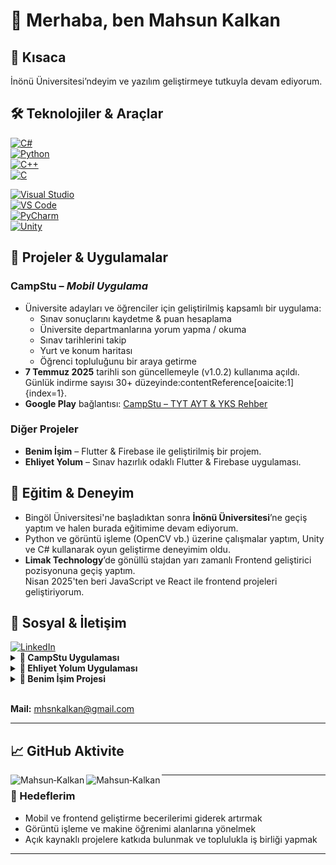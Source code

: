 # 👋 Merhaba, ben Mahsun Kalkan

## 🎯 Kısaca

İnönü Üniversitesi’ndeyim ve yazılım geliştirmeye tutkuyla devam ediyorum.

## 🛠️ Teknolojiler & Araçlar

[![C#](https://img.shields.io/badge/C%23-%23239120.svg?&style=flat&logo=c-sharp&logoColor=white)](https://docs.microsoft.com/en-us/dotnet/csharp/)  
[![Python](https://img.shields.io/badge/Python-%233776AB.svg?&style=flat&logo=python&logoColor=white)](https://www.python.org/)  
[![C++](https://img.shields.io/badge/C%2B%2B-%2300599C.svg?&style=flat&logo=c%2B%2B&logoColor=white)](https://isocpp.org/)  
[![C](https://img.shields.io/badge/C-%2300599C.svg?&style=flat&logo=c&logoColor=white)](https://www.learn-c.org/)

[![Visual Studio](https://img.shields.io/badge/Visual%20Studio-%235C2D91.svg?&style=flat&logo=visual-studio&logoColor=white)](https://visualstudio.microsoft.com/)  
[![VS Code](https://img.shields.io/badge/VS%20Code-%23007ACC.svg?&style=flat&logo=visual-studio-code&logoColor=white)](https://code.visualstudio.com/)  
[![PyCharm](https://img.shields.io/badge/PyCharm-%23000000.svg?&style=flat&logo=pycharm&logoColor=white)](https://www.jetbrains.com/pycharm/)  
[![Unity](https://img.shields.io/badge/Unity-%23000000.svg?&style=flat&logo=unity&logoColor=white)](https://unity.com/)

## 🚀 Projeler & Uygulamalar

### **CampStu** – *Mobil Uygulama*
- Üniversite adayları ve öğrenciler için geliştirilmiş kapsamlı bir uygulama:
  - Sınav sonuçlarını kaydetme & puan hesaplama
  - Üniversite departmanlarına yorum yapma / okuma
  - Sınav tarihlerini takip
  - Yurt ve konum haritası
  - Öğrenci topluluğunu bir araya getirme  
- **7 Temmuz 2025** tarihli son güncellemeyle (v1.0.2) kullanıma açıldı. Günlük indirme sayısı 30+ düzeyinde:contentReference[oaicite:1]{index=1}.  
- **Google Play** bağlantısı: [CampStu – TYT AYT & YKS Rehber](https://play.google.com/store/apps/details?id=com.mhsnkalkan.camp_stu)

### Diğer Projeler
- **Benim İşim** – Flutter & Firebase ile geliştirilmiş bir projem.  
- **Ehliyet Yolum** – Sınav hazırlık odaklı Flutter & Firebase uygulaması.

## 💼 Eğitim & Deneyim

- Bingöl Üniversitesi'ne başladıktan sonra **İnönü Üniversitesi**’ne geçiş yaptım ve halen burada eğitimime devam ediyorum.  
- Python ve görüntü işleme (OpenCV vb.) üzerine çalışmalar yaptım, Unity ve C# kullanarak oyun geliştirme deneyimim oldu.  
- **Limak Technology**’de gönüllü stajdan yarı zamanlı Frontend geliştirici pozisyonuna geçiş yaptım.  
  Nisan 2025'ten beri JavaScript ve React ile frontend projeleri geliştiriyorum.

## 🔗 Sosyal & İletişim




<div align="left">
  <a href="https://www.linkedin.com/in/mahsun-kalkan-a354b0245/" target="_blank">
    <img src="https://img.shields.io/badge/LinkedIn-Mahsun%20Kalkan-blue?style=flat&logo=linkedin" alt="LinkedIn" />
  </a>
</div>

<details>
<summary><b>📱 CampStu Uygulaması</b></summary>

<ul>
  <li>
    <b>Google Play:</b> <a href="https://play.google.com/store/apps/details?id=com.mhsnkalkan.camp_stu" target="_blank">CampStu – TYT AYT & YKS Rehber</a>
  </li>
</ul>
</details>

<details>
<summary><b>🚗 Ehliyet Yolum Uygulaması</b></summary>

<ul>
  <li>
    <b>Google Play:</b> Kapalı Test aşamasında. Kullanmak isterseniz <a href="https://docs.google.com/forms/d/1GqxSlEoiUsYCeGSRdsxhni0rxKB7KRu6SsRMX15Yasw/edit?hl=tr" target="_blank">bu formu</a> doldurup bana ulaşabilirsiniz.
  </li>
</ul>
</details>

<details>
<summary><b>💼 Benim İşim Projesi</b></summary>

<ul>
  <li>
    Projeye erişmek için <b>mhsnkalkan@gmail.com</b> adresine mail atmanız yeterli.
  </li>
</ul>
</details>

<br/>

<b>Mail:</b> <a href="mailto:mhsnkalkan@gmail.com">mhsnkalkan@gmail.com</a>

---

## 📈 GitHub Aktivite

<p><img align="left" src="https://github-readme-stats.vercel.app/api/top-langs?username=MahsunKlkn&show_icons=true&locale=en&layout=compact" alt="Mahsun‑Kalkan" /></p>
<p><img align="left" src="https://github-readme-stats.vercel.app/api?username=MahsunKlkn&show_icons=true&theme=radical&hide=issues,contribs" alt="Mahsun‑Kalkan" /></p>

---

### 🎯 Hedeflerim

- Mobil ve frontend geliştirme becerilerimi giderek artırmak
- Görüntü işleme ve makine öğrenimi alanlarına yönelmek
- Açık kaynaklı projelere katkıda bulunmak ve toplulukla iş birliği yapmak

---